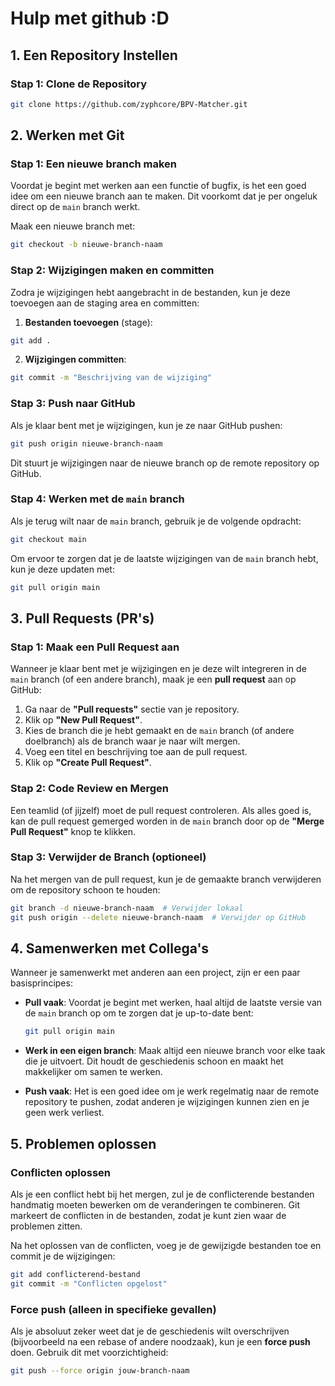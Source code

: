 # Hulp met github :D

## 1. **Een Repository Instellen**

### Stap 1: Clone de Repository

```bash
git clone https://github.com/zyphcore/BPV-Matcher.git
```

## 2. **Werken met Git**

### Stap 1: Een nieuwe branch maken

Voordat je begint met werken aan een functie of bugfix, is het een goed idee om een nieuwe branch aan te maken. Dit voorkomt dat je per ongeluk direct op de `main` branch werkt.

Maak een nieuwe branch met:

```bash
git checkout -b nieuwe-branch-naam
```

### Stap 2: Wijzigingen maken en committen

Zodra je wijzigingen hebt aangebracht in de bestanden, kun je deze toevoegen aan de staging area en committen:

1. **Bestanden toevoegen** (stage):

```bash
git add .
```

2. **Wijzigingen committen**:

```bash
git commit -m "Beschrijving van de wijziging"
```

### Stap 3: Push naar GitHub

Als je klaar bent met je wijzigingen, kun je ze naar GitHub pushen:

```bash
git push origin nieuwe-branch-naam
```

Dit stuurt je wijzigingen naar de nieuwe branch op de remote repository op GitHub.

### Stap 4: Werken met de `main` branch

Als je terug wilt naar de `main` branch, gebruik je de volgende opdracht:

```bash
git checkout main
```

Om ervoor te zorgen dat je de laatste wijzigingen van de `main` branch hebt, kun je deze updaten met:

```bash
git pull origin main
```

## 3. **Pull Requests (PR's)**

### Stap 1: Maak een Pull Request aan

Wanneer je klaar bent met je wijzigingen en je deze wilt integreren in de `main` branch (of een andere branch), maak je een **pull request** aan op GitHub:

1. Ga naar de **"Pull requests"** sectie van je repository.
2. Klik op **"New Pull Request"**.
3. Kies de branch die je hebt gemaakt en de `main` branch (of andere doelbranch) als de branch waar je naar wilt mergen.
4. Voeg een titel en beschrijving toe aan de pull request.
5. Klik op **"Create Pull Request"**.

### Stap 2: Code Review en Mergen

Een teamlid (of jijzelf) moet de pull request controleren. Als alles goed is, kan de pull request gemerged worden in de `main` branch door op de **"Merge Pull Request"** knop te klikken.

### Stap 3: Verwijder de Branch (optioneel)

Na het mergen van de pull request, kun je de gemaakte branch verwijderen om de repository schoon te houden:

```bash
git branch -d nieuwe-branch-naam  # Verwijder lokaal
git push origin --delete nieuwe-branch-naam  # Verwijder op GitHub
```

## 4. **Samenwerken met Collega's**

Wanneer je samenwerkt met anderen aan een project, zijn er een paar basisprincipes:

- **Pull vaak**: Voordat je begint met werken, haal altijd de laatste versie van de `main` branch op om te zorgen dat je up-to-date bent:
  
  ```bash
  git pull origin main
  ```

- **Werk in een eigen branch**: Maak altijd een nieuwe branch voor elke taak die je uitvoert. Dit houdt de geschiedenis schoon en maakt het makkelijker om samen te werken.

- **Push vaak**: Het is een goed idee om je werk regelmatig naar de remote repository te pushen, zodat anderen je wijzigingen kunnen zien en je geen werk verliest.

## 5. **Problemen oplossen**

### Conflicten oplossen

Als je een conflict hebt bij het mergen, zul je de conflicterende bestanden handmatig moeten bewerken om de veranderingen te combineren. Git markeert de conflicten in de bestanden, zodat je kunt zien waar de problemen zitten.

Na het oplossen van de conflicten, voeg je de gewijzigde bestanden toe en commit je de wijzigingen:

```bash
git add conflicterend-bestand
git commit -m "Conflicten opgelost"
```

### Force push (alleen in specifieke gevallen)

Als je absoluut zeker weet dat je de geschiedenis wilt overschrijven (bijvoorbeeld na een rebase of andere noodzaak), kun je een **force push** doen. Gebruik dit met voorzichtigheid:

```bash
git push --force origin jouw-branch-naam
```